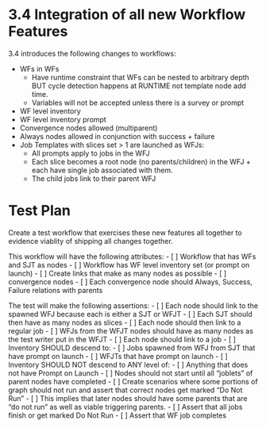 
# 3.4 Integration of all new Workflow Features

3.4 introduces the following changes to workflows:

- WFs in WFs
    - Have runtime constraint that WFs can be nested to arbitrary depth BUT cycle detection happens at RUNTIME not template node add time.
    - Variables will not be accepted unless there is a survey or prompt
- WF level inventory
- WF level inventory prompt
- Convergence nodes allowed (multiparent)
- Always nodes allowed in conjunction with success + failure
- Job Templates with slices set > 1 are launched as WFJs:
    - All prompts apply to jobs in the WFJ
    - Each slice becomes a root node (no parents/children) in the WFJ + each have single job associated with them.
    - The child jobs link to their parent WFJ

# Test Plan
Create a test workflow that exercises these new features all together to evidence viablity of shipping all changes together.

This workflow will have the following attributes:
    - [ ] Workflow that has WFs and SJT as nodes
    - [ ] Workflow has WF level inventory set (or prompt on launch)
    - [ ] Create links that make as many nodes as possible
    - [ ] convergence nodes
    - [ ] Each convergence node should Always, Success, Failure relations with parents

The test will make the following assertions:
    - [ ] Each node should link to the spawned WFJ because each is either a SJT or WFJT
    - [ ] Each SJT should then have as many nodes as slices
    - [ ] Each node should then link to a regular job
    - [ ] WFJs from the WFJT nodes should have as many nodes as the test writer put in the WFJT
    - [ ] Each node should link to a job
    - [ ] Inventory SHOULD descend to:
        - [ ] Jobs spawned from WFJ from SJT that have prompt on launch
        - [ ] WFJTs that have prompt on launch
    - [ ] Inventory SHOULD NOT descend to ANY level of:
        - [ ] Anything that does not have Prompt on Launch
        - [ ] Nodes should not start until all “joblets” of parent nodes have completed
    - [ ] Create scenarios where some portions of graph should not run and assert that correct nodes get marked “Do Not Run”
    - [ ] This implies that later nodes should have some parents that are “do not run” as well as viable triggering parents.
    - [ ] Assert that all jobs finish or get marked Do Not Run
    - [ ] Assert that WF job completes
